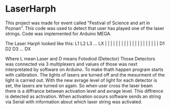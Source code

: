 # LaserHarph
This project was made for event called "Festival of Science and art in Poznan". This code was used to detect that user has played one of the laser strings.
Code was implemented for Arduino MEGA. 

The Laser Harph looked like this:
L1 L2 L3 ... LX
|   |  |      |
|   |  |      |
|   |  |      |
|   |  |      |
|   |  |      |
D1 D2 D3 ...  DX

Where L mean Laser and D means Fotodiod (Detector)
Those Detectors was connected via 3 multiplexers and values of those was next interpretated by software on Arduino.
To make thath happen program starts with calibration. The lights of lasers are turned off and the mesurment of the light is carried out.
With the new avrage level of light for each detector is set, the lasers are turned on again. 
So when user cross the laser beam there is a diffrance betwean activation level and avrage level. This diffrence is detected as activation.
When activation ocours software sends an string via Serial with information about which laser string was activated.
